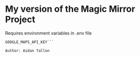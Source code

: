 # My version of the Magic Mirror Project

Requires environment variables in .env file
```FORECAST_IO_API_KEY
GOOGLE_MAPS_API_KEY```

Author: Aidan Tallon
